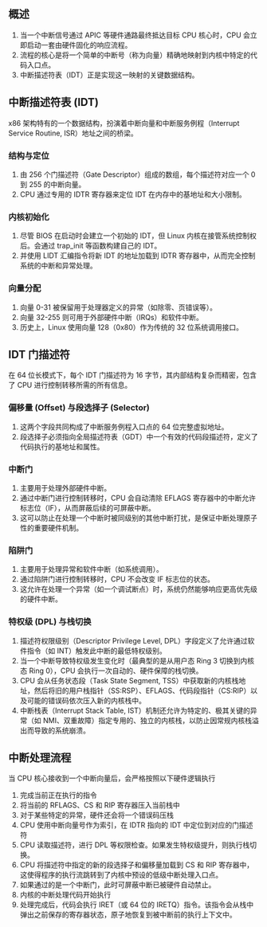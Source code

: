 ## 概述
1. 当一个中断信号通过 APIC 等硬件通路最终抵达目标 CPU 核心时，CPU 会立即启动一套由硬件固化的响应流程。
2. 流程的核心是将一个简单的中断号（称为向量）精确地映射到内核中特定的代码入口点。
3. 中断描述符表（IDT）正是实现这一映射的关键数据结构。
## 中断描述符表 (IDT)
x86 架构特有的一个数据结构，扮演着中断向量和中断服务例程（Interrupt Service Routine, ISR）地址之间的桥梁。
### 结构与定位
1. 由 256 个门描述符（Gate Descriptor）组成的数组，每个描述符对应一个 0 到 255 的中断向量。
2. CPU 通过专用的 IDTR 寄存器来定位 IDT 在内存中的基地址和大小限制。   
### 内核初始化
1. 尽管 BIOS 在启动时会建立一个初始的 IDT，但 Linux 内核在接管系统控制权后。会通过 trap_init 等函数构建自己的 IDT。
2. 并使用 LIDT 汇编指令将新 IDT 的地址加载到 IDTR 寄存器中，从而完全控制系统的中断和异常处理。   
### 向量分配
1. 向量 0-31 被保留用于处理器定义的异常（如除零、页错误等）。
2. 向量 32-255 则可用于外部硬件中断（IRQs）和软件中断。
3. 历史上，Linux 使用向量 128（0x80）作为传统的 32 位系统调用接口。
## IDT 门描述符
在 64 位长模式下，每个 IDT 门描述符为 16 字节，其内部结构复杂而精密，包含了 CPU 进行控制转移所需的所有信息。
### 偏移量 (Offset) 与段选择子 (Selector)
1. 这两个字段共同构成了中断服务例程入口点的 64 位完整虚拟地址。
2. 段选择子必须指向全局描述符表（GDT）中一个有效的代码段描述符，定义了代码执行的基地址和属性。   
### 中断门
1. 主要用于处理外部硬件中断。
2. 通过中断门进行控制转移时，CPU 会自动清除 EFLAGS 寄存器中的中断允许标志位（IF），从而屏蔽后续的可屏蔽中断。
3. 这可以防止在处理一个中断时被同级别的其他中断打扰，是保证中断处理原子性的重要硬件机制。
### 陷阱门
1. 主要用于处理异常和软件中断（如系统调用）。
2. 通过陷阱门进行控制转移时，CPU 不会改变 IF 标志位的状态。
3. 这允许在处理一个异常（如一个调试断点）时，系统仍然能够响应更高优先级的硬件中断。
### 特权级 (DPL) 与栈切换
1. 描述符权限级别（Descriptor Privilege Level, DPL）字段定义了允许通过软件指令（如 INT）触发此中断的最低特权级别。
2. 当一个中断导致特权级发生变化时（最典型的是从用户态 Ring 3 切换到内核态 Ring 0），CPU 会执行一次自动的、硬件保障的栈切换。
3. CPU 会从任务状态段（Task State Segment, TSS）中获取新的内核栈地址，然后将旧的用户栈指针（SS:RSP）、EFLAGS、代码段指针（CS:RIP）以及可能的错误码依次压入新的内核栈中。
4. 中断栈表（Interrupt Stack Table, IST）机制还允许为特定的、极其关键的异常（如 NMI、双重故障）指定专用的、独立的内核栈，以防止因常规内核栈溢出而导致的系统崩溃。
## 中断处理流程
当 CPU 核心接收到一个中断向量后，会严格按照以下硬件逻辑执行
1. 完成当前正在执行的指令
2. 将当前的 RFLAGS、CS 和 RIP 寄存器压入当前栈中  
3. 对于某些特定的异常，硬件还会将一个错误码压栈  
4. CPU 使用中断向量号作为索引，在 IDTR 指向的 IDT 中定位到对应的门描述符
5. CPU 读取描述符，进行 DPL 等权限检查。如果发生特权级提升，则执行栈切换。
6. CPU 将描述符中指定的新的段选择子和偏移量加载到 CS 和 RIP 寄存器中，这使得程序的执行流跳转到了内核中预设的低级中断处理入口点。   
7. 如果通过的是一个中断门，此时可屏蔽中断已被硬件自动禁止。
8. 内核的中断处理代码开始执行
9. 处理完成后，代码会执行 IRET（或 64 位的 IRETQ）指令。该指令会从栈中弹出之前保存的寄存器状态，原子地恢复到被中断前的执行上下文中。